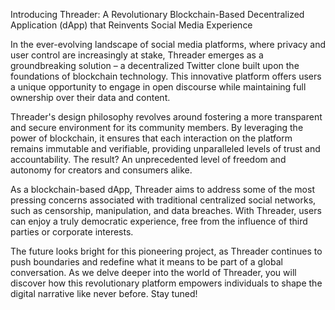 Introducing Threader: A Revolutionary Blockchain-Based Decentralized Application (dApp) that Reinvents Social Media Experience

In the ever-evolving landscape of social media platforms, where privacy and user control are increasingly at stake, Threader emerges as a groundbreaking solution – a decentralized Twitter clone built upon the foundations of blockchain technology. This innovative platform offers users a unique opportunity to engage in open discourse while maintaining full ownership over their data and content.

Threader's design philosophy revolves around fostering a more transparent and secure environment for its community members. By leveraging the power of blockchain, it ensures that each interaction on the platform remains immutable and verifiable, providing unparalleled levels of trust and accountability. The result? An unprecedented level of freedom and autonomy for creators and consumers alike.

As a blockchain-based dApp, Threader aims to address some of the most pressing concerns associated with traditional centralized social networks, such as censorship, manipulation, and data breaches. With Threader, users can enjoy a truly democratic experience, free from the influence of third parties or corporate interests.

The future looks bright for this pioneering project, as Threader continues to push boundaries and redefine what it means to be part of a global conversation. As we delve deeper into the world of Threader, you will discover how this revolutionary platform empowers individuals to shape the digital narrative like never before. Stay tuned!
